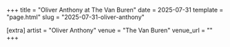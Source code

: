 +++
title = "Oliver Anthony at The Van Buren"
date = 2025-07-31
template = "page.html"
slug = "2025-07-31-oliver-anthony"

[extra]
artist = "Oliver Anthony"
venue = "The Van Buren"
venue_url = ""
+++
